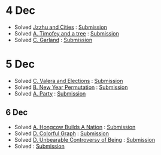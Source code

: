
# 4 Dec

* Solved [Jzzhu and Cities](https://codeforces.com/contest/449/problem/B) : [Submission](https://codeforces.com/contest/449/submission/46578308)
* Solved [A. Timofey and a tree](https://codeforces.com/problemset/problem/763/A) : [Submission](https://codeforces.com/contest/763/submission/46575016)
* Solved [C. Garland](https://codeforces.com/problemset/problem/767/C) : [Submission](https://codeforces.com/contest/767/submission/46573209)

# 5 Dec
* Solved [C. Valera and Elections](https://codeforces.com/problemset/problem/369/C) : [Submission](https://codeforces.com/contest/369/submission/46660765)
* Solved [B. New Year Permutation](https://codeforces.com/problemset/problem/500/B) : [Submission](https://codeforces.com/contest/500/submission/46659583)
* Solved [A. Party](https://codeforces.com/problemset/problem/115/A) : [Submission](https://codeforces.com/contest/115/submission/46660987)

## 6 Dec 

* Solved [A. Hongcow Builds A Nation](https://codeforces.com/problemset/problem/744/A) : [Submission](https://codeforces.com/contest/744/submission/46691178)
* Solved [D. Colorful Graph](https://codeforces.com/contest/246/problem/D) : [Submission](https://codeforces.com/contest/246/submission/46693335)
* Solved [D. Unbearable Controversy of Being](https://codeforces.com/problemset/problem/489/D) : [Submission](https://codeforces.com/contest/489/submission/46694851)
* Solved []() : [Submission]()
